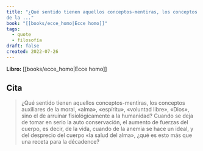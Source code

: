 ```yaml
---
title: "¿Qué sentido tienen aquellos conceptos-mentiras, los conceptos auxiliares
de la ..."
book: "[[books/ecce_homo|Ecce homo]]"
tags:
  - quote
  - filosofía
draft: false
created: 2022-07-26
---
```


**Libro:** [[books/ecce_homo|Ecce homo]]

## Cita
> ¿Qué sentido tienen aquellos conceptos-mentiras, los conceptos auxiliares
de la moral, «alma», «espíritu», «voluntad libre», «Dios», sino el de arruinar
fisiológicamente a la humanidad? Cuando se deja de tomar en serio la auto
conservación, el aumento de fuerzas del cuerpo, es decir, de la vida, cuando de la
anemia se hace un ideal, y del desprecio del cuerpo «la salud del alma», ¿qué es esto
más que una receta para la décadence?
